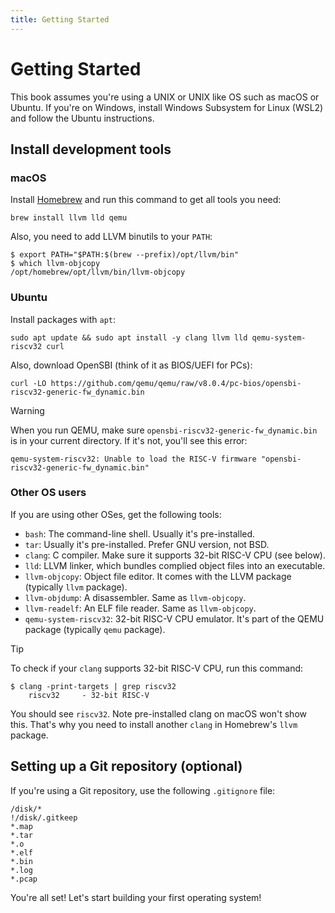 ```yaml
---
title: Getting Started
---
```


# Getting Started

This book assumes you're using a UNIX or UNIX like OS such as macOS or Ubuntu. If you're on Windows, install Windows Subsystem for Linux (WSL2) and follow the Ubuntu instructions.

## Install development tools

### macOS 

Install [Homebrew](https://brew.sh) and run this command to get all tools you need:

```
brew install llvm lld qemu
```

Also, you need to add LLVM binutils to your `PATH`:

```
$ export PATH="$PATH:$(brew --prefix)/opt/llvm/bin"
$ which llvm-objcopy
/opt/homebrew/opt/llvm/bin/llvm-objcopy
```

### Ubuntu

Install packages with `apt`:

```
sudo apt update && sudo apt install -y clang llvm lld qemu-system-riscv32 curl
```

Also, download OpenSBI (think of it as BIOS/UEFI for PCs):

```
curl -LO https://github.com/qemu/qemu/raw/v8.0.4/pc-bios/opensbi-riscv32-generic-fw_dynamic.bin
```

> [!WARNING]
>
> When you run QEMU, make sure `opensbi-riscv32-generic-fw_dynamic.bin` is in your current directory. If it's not, you'll see this error:
>
> ```
> qemu-system-riscv32: Unable to load the RISC-V firmware "opensbi-riscv32-generic-fw_dynamic.bin"
> ```

### Other OS users

If you are using other OSes, get the following tools:

- `bash`: The command-line shell. Usually it's pre-installed.
- `tar`: Usually it's pre-installed. Prefer GNU version, not BSD.
- `clang`: C compiler. Make sure it supports 32-bit RISC-V CPU (see below).
- `lld`: LLVM linker, which bundles complied object files into an executable.
- `llvm-objcopy`: Object file editor. It comes with the LLVM package (typically `llvm` package).
- `llvm-objdump`: A disassembler. Same as `llvm-objcopy`.
- `llvm-readelf`: An ELF file reader. Same as `llvm-objcopy`.
- `qemu-system-riscv32`: 32-bit RISC-V CPU emulator. It's part of the QEMU package (typically `qemu` package).

> [!TIP]
>
> To check if your `clang` supports 32-bit RISC-V CPU, run this command:
>
> ```
> $ clang -print-targets | grep riscv32
>     riscv32     - 32-bit RISC-V
> ```
>
> You should see `riscv32`. Note pre-installed clang on macOS won't show this. That's why you need to install another `clang` in Homebrew's `llvm` package.

## Setting up a Git repository (optional)

If you're using a Git repository, use the following `.gitignore` file:

```gitignore [.gitignore]
/disk/*
!/disk/.gitkeep
*.map
*.tar
*.o
*.elf
*.bin
*.log
*.pcap
```

You're all set! Let's start building your first operating system!
